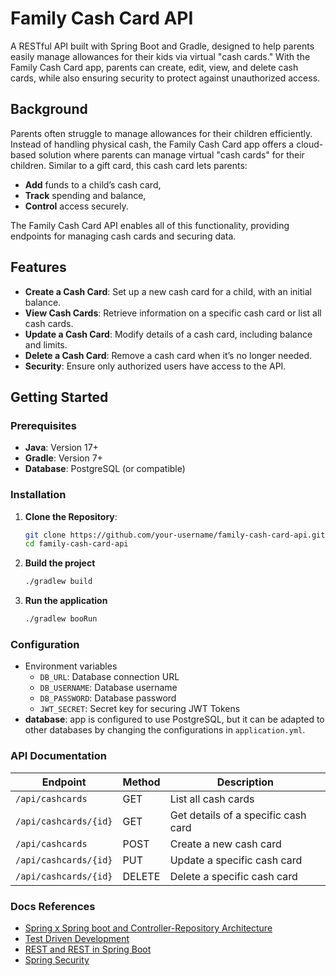 # Family Cash Card API

A RESTful API built with Spring Boot and Gradle, designed to help parents easily manage allowances for their kids via virtual "cash cards." With the Family Cash Card app, parents can create, edit, view, and delete cash cards, while also ensuring security to protect against unauthorized access.

## Background

Parents often struggle to manage allowances for their children efficiently. Instead of handling physical cash, the Family Cash Card app offers a cloud-based solution where parents can manage virtual "cash cards" for their children. Similar to a gift card, this cash card lets parents:
- **Add** funds to a child’s cash card,
- **Track** spending and balance,
- **Control** access securely.

The Family Cash Card API enables all of this functionality, providing endpoints for managing cash cards and securing data.

## Features

- **Create a Cash Card**: Set up a new cash card for a child, with an initial balance.
- **View Cash Cards**: Retrieve information on a specific cash card or list all cash cards.
- **Update a Cash Card**: Modify details of a cash card, including balance and limits.
- **Delete a Cash Card**: Remove a cash card when it’s no longer needed.
- **Security**: Ensure only authorized users have access to the API.

## Getting Started

### Prerequisites

- **Java**: Version 17+
- **Gradle**: Version 7+
- **Database**: PostgreSQL (or compatible)

### Installation

1. **Clone the Repository**:
   ```bash
   git clone https://github.com/your-username/family-cash-card-api.git
   cd family-cash-card-api
    ```
2. **Build the project**
    ```bash
   ./gradlew build
    ``` 
3. **Run the application**
    ```bash
   ./gradlew booRun
   ```

### Configuration

* Environment variables
  * `DB_URL`: Database connection URL
  * `DB_USERNAME`: Database username 
  * `DB_PASSWORD`: Database password
  * `JWT_SECRET`: Secret key for securing JWT Tokens
* **database**: app is configured to use PostgreSQL, but it can be adapted to other databases by changing the configurations in `application.yml`.

### API Documentation

| Endpoint               | Method | Description                         |
|------------------------|--------|-------------------------------------|
| `/api/cashcards`       | GET    | List all cash cards                 |
| `/api/cashcards/{id}`  | GET    | Get details of a specific cash card |
| `/api/cashcards`       | POST   | Create a new cash card              |
| `/api/cashcards/{id}`  | PUT    | Update a specific cash card         |
| `/api/cashcards/{id}`  | DELETE | Delete a specific cash card         |

 
### Docs References

- [Spring x Spring boot and Controller-Repository Architecture](./docs/Spring.md)
- [Test Driven Development](./docs/TDD.md)
- [REST and REST in Spring Boot](./docs/REST.md)
- [Spring Security](./docs/Spring%20Security.md)
